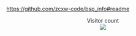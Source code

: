 https://github.com/zcxw-code/bsp_info#readme

<p align="center"> 
  Visitor count<br>
  <img src="https://profile-counter.glitch.me/tseed/count.svg" />
</p>
